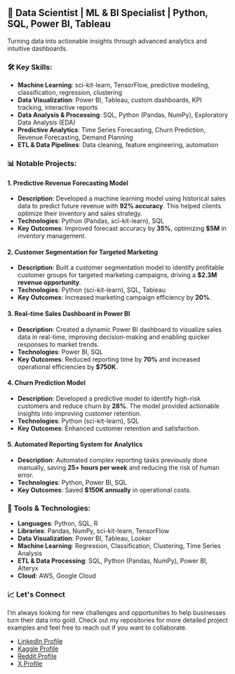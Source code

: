 ## 🚀 Data Scientist | ML & BI Specialist | Python, SQL, Power BI, Tableau

Turning data into actionable insights through advanced analytics and intuitive dashboards.

### 🛠️ Key Skills:
- **Machine Learning**: sci-kit-learn, TensorFlow, predictive modeling, classification, regression, clustering
- **Data Visualization**: Power BI, Tableau, custom dashboards, KPI tracking, interactive reports
- **Data Analysis & Processing**: SQL, Python (Pandas, NumPy), Exploratory Data Analysis (EDA)
- **Predictive Analytics**: Time Series Forecasting, Churn Prediction, Revenue Forecasting, Demand Planning
- **ETL & Data Pipelines**: Data cleaning, feature engineering, automation

### 📊 Notable Projects:

#### 1. **Predictive Revenue Forecasting Model**
- **Description**: Developed a machine learning model using historical sales data to predict future revenue with **92% accuracy**. This helped clients optimize their inventory and sales strategy.
- **Technologies**: Python (Pandas, sci-kit-learn), SQL
- **Key Outcomes**: Improved forecast accuracy by **35%**, optimizing **$5M** in inventory management.

#### 2. **Customer Segmentation for Targeted Marketing**
- **Description**: Built a customer segmentation model to identify profitable customer groups for targeted marketing campaigns, driving a **$2.3M revenue opportunity**.
- **Technologies**: Python (sci-kit-learn), SQL, Tableau
- **Key Outcomes**: Increased marketing campaign efficiency by **20%**.

#### 3. **Real-time Sales Dashboard in Power BI**
- **Description**: Created a dynamic Power BI dashboard to visualize sales data in real-time, improving decision-making and enabling quicker responses to market trends.
- **Technologies**: Power BI, SQL
- **Key Outcomes**: Reduced reporting time by **70%** and increased operational efficiencies by **$750K**.

#### 4. **Churn Prediction Model**
- **Description**: Developed a predictive model to identify high-risk customers and reduce churn by **28%**. The model provided actionable insights into improving customer retention.
- **Technologies**: Python (sci-kit-learn), SQL
- **Key Outcomes**: Enhanced customer retention and satisfaction.

#### 5. **Automated Reporting System for Analytics**
- **Description**: Automated complex reporting tasks previously done manually, saving **25+ hours per week** and reducing the risk of human error.
- **Technologies**: Python, Power BI, SQL
- **Key Outcomes**: Saved **$150K annually** in operational costs.

### 🔧 Tools & Technologies:
- **Languages**: Python, SQL, R
- **Libraries**: Pandas, NumPy, sci-kit-learn, TensorFlow
- **Data Visualization**: Power BI, Tableau, Looker
- **Machine Learning**: Regression, Classification, Clustering, Time Series Analysis
- **ETL & Data Processing**: SQL, Python (Pandas, NumPy), Power BI, Alteryx
- **Cloud**: AWS, Google Cloud

### 📈 Let's Connect
I’m always looking for new challenges and opportunities to help businesses turn their data into gold. Check out my repositories for more detailed project examples and feel free to reach out if you want to collaborate.

- [LinkedIn Profile](https://www.linkedin.com/in/codeandcharts/)
- [Kaggle Profile](https://www.kaggle.com/codeandcharts)
- [Reddit Profile](https://www.reddit.com/user/CodeAndCharts/)
- [X Profile](https://x.com/codeandcharts1)
